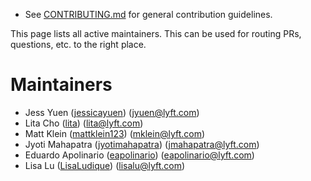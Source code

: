 * See [CONTRIBUTING.md](CONTRIBUTING.md) for general contribution guidelines.

This page lists all active maintainers. This can be used for routing PRs, questions, etc. to the
right place.

# Maintainers

* Jess Yuen ([jessicayuen](https://github.com/jessicayuen)) (jyuen@lyft.com)
* Lita Cho ([lita](https://github.com/lita)) (lita@lyft.com)
* Matt Klein ([mattklein123](https://github.com/mattklein123)) (mklein@lyft.com)
* Jyoti Mahapatra ([jyotimahapatra](https://github.com/jyotimahapatra)) (jmahapatra@lyft.com)
* Eduardo Apolinario ([eapolinario](https://github.com/eapolinario)) (eapolinario@lyft.com)
* Lisa Lu ([LisaLudique](https://github.com/LisaLudique)) (lisalu@lyft.com)
